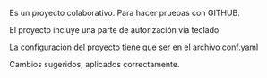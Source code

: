 Es un proyecto colaborativo.
Para hacer pruebas con GITHUB.

El proyecto incluye una parte de autorización via teclado

La configuración del proyecto tiene que ser en el archivo conf.yaml

Cambios sugeridos, aplicados correctamente.